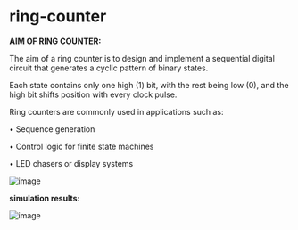 # ring-counter
**AIM OF RING COUNTER:**

The aim of a ring counter is to design and implement a sequential digital circuit that generates a cyclic pattern of binary states. 

Each state contains only one high (1) bit, with the rest being low (0), and the high bit shifts position with every clock pulse. 

Ring counters are commonly used in applications such as: 

• Sequence generation 

• Control logic for finite state machines 

• LED chasers or display systems

![image](https://github.com/user-attachments/assets/86ff1b38-a5ac-4058-8f37-539f35183b5e)


**simulation results:**

![image](https://github.com/user-attachments/assets/803190d9-0dd9-4178-8493-f0637fe2aab6)





